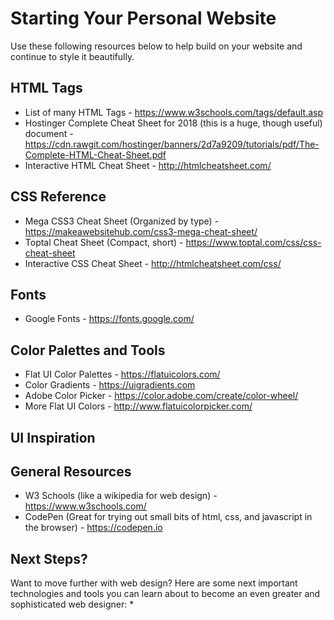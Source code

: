 # Starting Your Personal Website

Use these following resources below to help build on your website and continue to style it beautifully.

## HTML Tags
* List of many HTML Tags - https://www.w3schools.com/tags/default.asp
* Hostinger Complete Cheat Sheet for 2018 (this is a huge, though useful) document - https://cdn.rawgit.com/hostinger/banners/2d7a9209/tutorials/pdf/The-Complete-HTML-Cheat-Sheet.pdf
* Interactive HTML Cheat Sheet - http://htmlcheatsheet.com/

## CSS Reference 
* Mega CSS3 Cheat Sheet (Organized by type) - https://makeawebsitehub.com/css3-mega-cheat-sheet/
* Toptal Cheat Sheet (Compact, short) - https://www.toptal.com/css/css-cheat-sheet
* Interactive CSS Cheat Sheet - http://htmlcheatsheet.com/css/

## Fonts 
* Google Fonts - https://fonts.google.com/

## Color Palettes and Tools
* Flat UI Color Palettes - https://flatuicolors.com/
* Color Gradients - https://uigradients.com
* Adobe Color Picker - https://color.adobe.com/create/color-wheel/
* More Flat UI Colors - http://www.flatuicolorpicker.com/

## UI Inspiration


## General Resources
* W3 Schools (like a wikipedia for web design) - https://www.w3schools.com/
* CodePen (Great for trying out small bits of html, css, and javascript in the browser) - https://codepen.io

## Next Steps? 
Want to move further with web design? Here are some next important technologies and tools you can learn about to become an even greater and sophisticated web designer: 
* 
